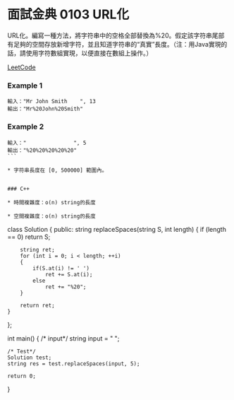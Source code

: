 # 面試金典 0103 URL化

URL化。編寫一種方法，將字符串中的空格全部替換為%20。假定該字符串尾部有足夠的空間存放新增字符，並且知道字符串的“真實”長度。（注：用Java實現的話，請使用字符數組實現，以便直接在數組上操作。）

[LeetCode](https://leetcode-cn.com/problems/string-to-url-lcci/)

### Example 1
```
輸入："Mr John Smith    ", 13
輸出："Mr%20John%20Smith"
```

### Example 2
```
輸入："               ", 5
輸出："%20%20%20%20%20"
``` 

* 字符串長度在 [0, 500000] 範圍內。


### C++

* 時間複雜度：o(n) string的長度

* 空間複雜度：o(n) string的長度

```
class Solution
{
public:
    string replaceSpaces(string S, int length)
    {
        if (length == 0)
            return S;

        string ret;
        for (int i = 0; i < length; ++i)
        {
            if(S.at(i) != ' ')
                ret += S.at(i);
            else
                ret += "%20";
        }

        return ret;
    }
};



int main()
{
    /* input*/
    string input = "     ";

    /* Test*/
    Solution test;
    string res = test.replaceSpaces(input, 5);

    return 0;
}
```
